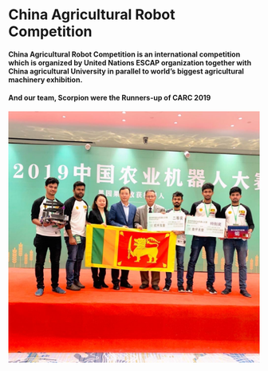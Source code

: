 # China Agricultural Robot Competition

#### China Agricultural Robot Competition is an international competition which is organized by United Nations ESCAP organization together with China agricultural University in parallel to world’s biggest agricultural machinery exhibition.

#### And our team, Scorpion were the Runners-up of CARC 2019
<center>
<img src="./media/team.JPG" alt="Drawing"/>
</center>
